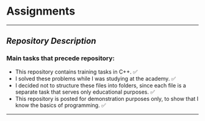 # Assignments

----

## *Repository Description*

### **Main tasks that precede repository:**

+ This repository contains training tasks in C++. :white_check_mark:
+ I solved these problems while I was studying at the academy. :white_check_mark:
+ I decided not to structure these files into folders, since each file is a separate task that serves only 
educational purposes. :white_check_mark:
+ This repository is posted for demonstration purposes only, to show that I know the basics of programming. :white_check_mark:

----

